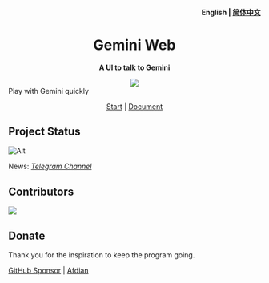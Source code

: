 <h4 align="right"><strong>English</strong> | <a href="https://github.com/AprilNEA/ChatGPT-Admin-Web/blob/master/README_CN.md">简体中文</a></h4>

[//]: # (<p align="center">)

[//]: # (    <img src=https://s2.loli.net/2023/10/23/MLfhA2owPCacmyU.png width=138/>)

[//]: # (</p>)
<h1 align="center">Gemini Web</h1>
<p align="center"><strong>A UI to talk to Gemini</strong></p>
<div align="center"> 
<img src="https://hits.siyue.best/v1/hits?url=https://github.com/AprilNEA/Gemini-Web&bgRight=000&bgLeft=000&border=square" />

</div>
<div align="left">Play with Gemini quickly</div>


<div align="center">

[Start](https://ai.xjt.lu) | [Document](https://manual.sku.moe/project/gemini-web) 
</div>

## Project Status

![Alt](https://repobeats.axiom.co/api/embed/52983fcf56592460a1936a6a66bd77864dcdff18.svg "Repobeats analytics image")

News: *[Telegram Channel](https://t.me/AprilNEAChannel)*

## Contributors

<a href="https://github.com/AprilNEA/ChatGPT-Admin-Web/graphs/contributors">
  <img src="https://contrib.rocks/image?repo=AprilNEA/ChatGPT-Admin-Web" />
</a>

## Donate

Thank you for the inspiration to keep the program going.

[GitHub Sponsor](https://github.com/sponsors/AprilNEA)  |  [Afdian](https://afdian.net/a/aprilnea)

